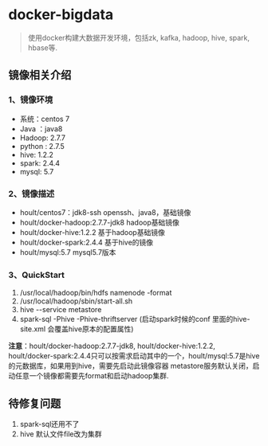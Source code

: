# docker-bigdata
>使用docker构建大数据开发环境，包括zk, kafka, hadoop, hive, spark, hbase等.

## 镜像相关介绍
### 1、镜像环境

* 系统：centos 7
* Java ：java8
* Hadoop: 2.7.7
* python : 2.7.5
* hive: 1.2.2
* spark: 2.4.4
* mysql: 5.7

### 2、镜像描述

* hoult/centos7：jdk8-ssh        openssh、java8，基础镜像
* hoult/docker-hadoop:2.7.7-jdk8    hadoop基础镜像
* hoult/docker-hive:1.2.2   基于hadoop基础镜像
* hoult/docker-spark:2.4.4  基于hive的镜像
* hoult/mysql:5.7  mysql5.7版本

### 3、QuickStart
1. /usr/local/hadoop/bin/hdfs namenode -format
2. /usr/local/hadoop/sbin/start-all.sh
3. hive --service metastore
4. spark-sql -Phive -Phive-thriftserver (启动spark时候的conf 里面的hive-site.xml 会覆盖hive原本的配置属性)

**注意**：hoult/docker-hadoop:2.7.7-jdk8, hoult/docker-hive:1.2.2, hoult/docker-spark:2.4.4只可以按需求启动其中的一个，hoult/mysql:5.7是hive的元数据库，如果用到hive，需要先启动此镜像容器
metastore服务默认关闭，启动任意一个镜像都需要先format和启动hadoop集群.

## 待修复问题
1. spark-sql还用不了
2. hive 默认文件file改为集群